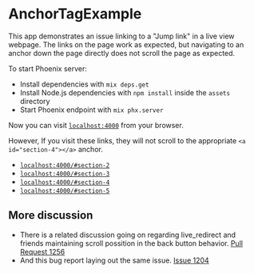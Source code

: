 # AnchorTagExample

This app demonstrates an issue linking to a "Jump link" in a live view webpage.  The links on the page work as expected, but navigating to an anchor down the page directly does not scroll the page as expected.

To start Phoenix server:

  * Install dependencies with `mix deps.get`
  * Install Node.js dependencies with `npm install` inside the `assets` directory
  * Start Phoenix endpoint with `mix phx.server`

Now you can visit [`localhost:4000`](http://localhost:4000) from your browser.


However,  If you visit these links, they will not scroll to the appropriate ```<a id="section-4"></a>``` anchor.

* [`localhost:4000/#section-2`](http://localhost:4000/#section-2) 
* [`localhost:4000/#section-3`](http://localhost:4000/#section-3) 
* [`localhost:4000/#section-4`](http://localhost:4000/#section-4) 
* [`localhost:4000/#section-5`](http://localhost:4000/#section-5) 


## More discussion
* There is a related discussion going on regarding live_redirect and friends maintaining scroll possition in the back button behavior. [Pull Request 1256](https://github.com/phoenixframework/phoenix_live_view/pull/1256)
* And this bug report laying out the same issue.  [Issue 1204](https://github.com/phoenixframework/phoenix_live_view/issues/1204)
